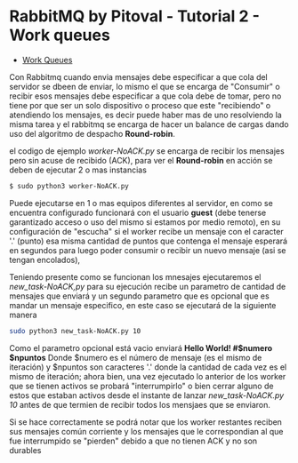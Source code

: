 
# RabbitMQ by Pitoval - Tutorial 2 - Work queues
* [Work Queues](https://www.rabbitmq.com/tutorials/tutorial-two-python.html)

Con Rabbitmq cuando envia mensajes debe especificar a que cola del servidor se dbeen de enviar, lo mismo el que se encarga de "Consumir" o recibir esos mensajes debe especificar a que cola debe de tomar, pero no tiene por que ser un solo dispositivo o proceso que este "recibiendo" o atendiendo los mensajes, es decir puede haber mas de uno resolviendo la misma tarea y el rabbitmq se encarga de hacer un balance de cargas dando uso del algoritmo de despacho **Round-robin**.

el codigo de ejemplo *worker-NoACK.py* se encarga de recibir los mensajes pero sin acuse de recibido (ACK), para ver el **Round-robin** en acción se deben de ejecutar 2 o mas instancias
```bash
$ sudo python3 worker-NoACK.py
```

Puede ejecutarse en 1 o mas equipos diferentes al servidor, en como se encuentra configurado funcionará con el usuario **guest** (debe tenerse garantizado acceso o uso del mismo si estamos por medio remoto), en su configuración de "escucha" si el worker recibe un mensaje con el caracter '.' (punto) esa misma cantidad de puntos que contenga el mensaje esperará en segundos para luego poder consumir o recibir un nuevo mensaje (asi se tengan encolados), 

Teniendo presente como se funcionan los mnesajes ejecutaremos el *new_task-NoACK,py* para su ejecución recibe un parametro de cantidad de mensajes que enviará y un segundo parametro que es opcional que es mandar un mensaje especifico, en este caso se ejecutará de la siguiente manera
```bash
sudo python3 new_task-NoACK.py 10
```

Como el parametro opcional está vacio enviará **Hello World! #$numero $npuntos** Donde $numero es el número de mensaje (es el mismo de iteración) y $npuntos son caracteres '.' donde la cantidad de cada vez es el mismo de iteración; ahora bien, una vez ejecutado lo anterior de los worker que se tienen activos se probará "interrumpirlo" o bien cerrar alguno de estos que estaban activos desde el instante de lanzar *new_task-NoACK.py 10* antes de que termien de recibir todos los mensjaes que se enviaron.

Si se hace correctamente se podrá notar que los worker restantes reciben sus mensajes común corriente y los mensajes que le correspondian al que fue interrumpido se "pierden" debido a que no tienen ACK y no son durables